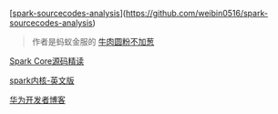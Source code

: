 [[spark-sourcecodes-analysis](https://github.com/weibin0516/spark-sourcecodes-analysis)](https://github.com/weibin0516/spark-sourcecodes-analysis)

> 作者是蚂蚁金服的  [牛肉圆粉不加葱](https://www.jianshu.com/u/001d44710e2e) 

[Spark Core源码精读](https://cloud.tencent.com/developer/article/1486890?from=article.detail.1491374)

[spark内核-英文版](https://books.japila.pl/apache-spark-internals/scheduler/LiveListenerBus/)

[华为开发者博客](https://developer.huawei.com/consumer/cn/blog/technicalfield/bigdata)

